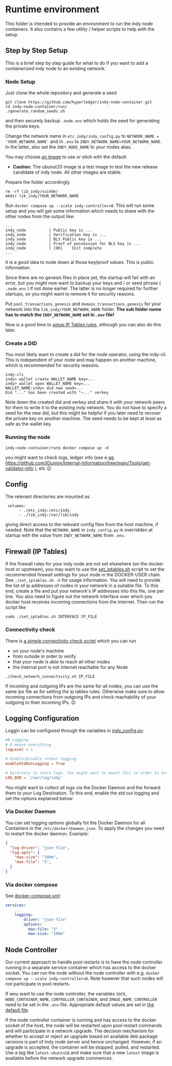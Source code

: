 # Runtime environment

This folder is intended to provide an environment to run the indy node containers.
It also contains a few utility / helper scripts to help with the setup.


## Step by Step Setup

This is a brief step by step guide for what to do if you want to add a containerized indy node to an existing network.

### Node Setup

Just clone the whole repository and generate a seed

```
git clone https://github.com/hyperledger/indy-node-container.git
cd indy-node-container/run/
./generate_random_seeds.sh 
```

and then securely backup `.node.env` which holds the seed for generating the private keys.

Change the network name in `etc_indy/indy_config.py` to `NETWORK_NAME = 'YOUR_NETWORK_NAME'` and in `.env` to `INDY_NETWORK_NAME=YOUR_NETWORK_NAME`. In the latter, also set the `INDY_NODE_NAME` to your nodes alias.  

You may choose [an image](https://github.com/hyperledger/indy-node-container/pkgs/container/indy-node-container%2Findy_node/versions) to use or stick with the default.
- **Caution**: The ubunut20 image is a test image to test the new release candidate of indy node. All other images are stable.


Prepare the folder accordingly
```
rm -rf lib_indy/ssi4de/
mkdir lib_indy/YOUR_NETWORK_NAME
```

Run `docker compose up --scale indy-controller=0`. This will run some setup and you will get some information which needs to share with the other nodes from the output like:

```
...
indy_node          | Public key is ...
indy_node          | Verification key is ...
indy_node          | BLS Public key is ...
indy_node          | Proof of possession for BLS key is ...
indy_node          | [OK]	 Init complete
...
```
It is a good idea to node down al those key/proof values. This is public information.

Since there are no genesis files in place yet, the startup will fail with an error, but you might now want to backup your keys and / or seed phrase ( `.node.env` ) if not done earlier. The latter is no longer required for further startups, so you might want to remove it for security reasons.

Put `pool_transactions_genesis` and `domain_transactions_genesis` for your network into the `lib_indy/YOUR_NETWORK_NAME` folder. **The sub folder name has to match the `INDY_NETWORK_NAME` set in `.env` file!**

Now is a good time to [setup IP Tables rules](#firewall-ip-tables), although you can also do this later.


### Create a DID

You most likely want to create a did for the node operator, using the indy-cli. This is independent of your node and may happen on another machine, which is recommended for security reasons.

```
indy-cli
indy> wallet create WALLET_NAME key=...
indy> wallet open WALLET_NAME key=...
WALLET_NAME:indy> did new seed=...
Did "..." has been created with "~..." verkey
```

Note down the created did and verkey and share it with your network peers for them to write it to the existing indy network. You do not have to specify a seed for the new did, but this might be helpful if you later need to recover the private key on another machine. The seed needs to be kept at least as safe as the wallet key.

### Running the node

```
indy-node-container/run$ docker compose up -d
```

you might want to check logs, ledger info (see  e.gg. https://github.com/IDunion/Internal-Information/tree/main/Tools/get-validator-info ), etc 😉




## Config

The relevant directories are mounted as

```
 volumes:
      - ./etc_indy:/etc/indy
      - ./lib_indy:/var/lib/indy
```

giving direct access to the relevant config files from the host machine, if needed. Note that the `NETWORK_NAME` in `indy_config.py` is overridden at startup with the value from `INDY_NETWORK_NAME` from `.env`.

## Firewall (IP Tables)

If the firewall rules for your indy node are not set elsewhere (on the docker host or upstream), you may want to use the
[set_iptables.sh](./set_iptables.sh) script to set the recommended firewall settings for your node in the DOCKER-USER
chain.
See `./set_iptables.sh -h` for usage information. You will need to provide the list of ip addresses of nodes in your
network in a suitable file. To this end, create a file and put your network's IP addresses into this file, one per line.
You also need to figure out the network interface over which you docker host receives incoming connections from the internet.
Then run the script like

```
sudo ./set_iptables.sh INTERFACE IP_FILE
```

### Connectivity check

There is [a simple connectivity check script](check_network_connectivity.sh) which you can run
- on your node's machine
- from outside
 in order to verify
- that your node is able to reach all other nodes
- the internal port is not internet reachable for any Node

```
./check_network_connectivity.sh IP_FILE
```

If incoming and outgoing IPs are the same for all nodes, you can use the same ips file as for setting the ip tables rules. Otherwise make sure to allow incoming connections from outgoing IPs and check reachability of your outgoing to their incoming IPs. :wink:


## Logging Configuration

Loggin can be configured through the variables in [indy_config.py](./etc_indy/indy_config.py):

```conf
## Logging
# 0 means everything
logLevel = 1

# Enable/Disable stdout logging
enableStdOutLogging = True

# Directory to store logs. You might want to mount this in order to access the log files from outside the container.
LOG_DIR = '/var/log/indy'
```

You might want to collect all logs via the Docker Daemon and the forward them to your Log Destination. To this end, enable the std out logging and set the options explained below:

### Via Docker Daemon

You can set logging options globally fot the Docker Daemon for all Containers in the `/etc/docker/daemon.json`. To apply the changes you need to restart the docker daemon. Example:

```json
{
  "log-driver": "json-file",
  "log-opts": {
    "max-size": "100m",
    "max-file": "5",
  }
}
```

### Via docker compose

See [docker-compose.yml](./docker-compose.yml):

```yml
services:
    ...
    logging:
        driver: "json-file"
        options:
          max-file: "5"
          max-size: "100m"
```


## Node Controller

Our current approach to handle pool restarts is to have the node controller running in a separate service container which has access to the docker socket. You can run the node without the node controller with e.g. `docker compose up --scale indy-controller=0`. Note however that such nodes will not participate in pool restarts.

If wou want to use the node controller, the variables `SOCK`, `NODE_CONTAINER_NAME`, `CONTROLLER_CONTAINER`, and `IMAGE_NAME_CONTROLLER` need to be set in the `.env` file. Appropriate default values are set in [the default file](/.env).

If the node controller container is running and has access to the docker socket of the host, the node will be restarted upon pool restart commands and will participate in a network upgrade. The decision mechanism for whether to accept or reject an upgrade based on available deb package versions is part of indy node server and hence unchanged. However, if an upgrade is accepted, the container will be stopped, pulled, and restarted. Use a tag like `latest-ubuntu18` and make sure that a new `latest` image is available before the network upgrade commences.


